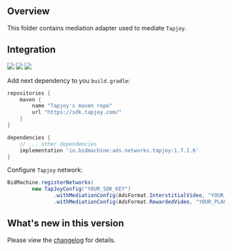 ## Overview

This folder contains mediation adapter used to mediate `Tapjoy`.

## Integration

[<img src="https://img.shields.io/badge/Min%20SDK%20version-1.7.1-brightgreen">](https://github.com/bidmachine/BidMachine-Android-SDK)
[<img src="https://img.shields.io/badge/Network%20Adapter%20version-1.7.1.6-brightgreen">](https://artifactory.bidmachine.io/bidmachine/io/bidmachine/ads.networks.my_target/1.7.1.6/)
[<img src="https://img.shields.io/badge/Network%20version-12.8.0-blue">](https://dev.tapjoy.com/sdk-integration/android/)

Add next dependency to you `build.gradle`:

```groovy
repositories {
    maven {
        name "Tapjoy's maven repo"
        url "https://sdk.tapjoy.com/"
    }
}

dependencies {
    // ... other dependencies
    implementation 'io.bidmachine:ads.networks.tapjoy:1.7.1.6'
}
```

Configure `Tapjoy` network:

```java
BidMachine.registerNetworks(
        new TapJoyConfig("YOUR_SDK_KEY")
               .withMediationConfig(AdsFormat.InterstitialVideo, "YOUR_PLACEMENT_NAME")
               .withMediationConfig(AdsFormat.RewardedVideo, "YOUR_PLACEMENT_NAME"));
```

## What's new in this version

Please view the [changelog](CHANGELOG.md) for details.
